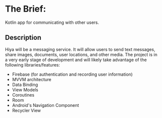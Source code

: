 # The Brief:

Kotlin app for communicating with other users.

## Description

Hiya will be a messaging service. It will allow users to send text messages, share images, documents, user locations, and other media. The project is in a very early stage of development and will likely take advantage of the following libraries/features:
* Firebase (for authentication and recording user information)
* MVVM architecture
* Data Binding
* View Models
* Coroutines
* Room
* Android's Navigation Component
* Recycler View